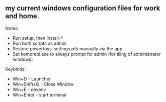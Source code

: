 ## my current windows configuration files for work and home.

Notes:

* Run setup, then install-*
* Run both scripts as admin
* Restore powertoys-settings.ptb manually via the app
* Set komorebi.exe to always prompt for admin (for tiling of administrator windows)

Keybinds:

* Win+D - Launcher
* Win+Shift+Q - Close Window
* Win+E - devenv
* Win+Enter - start terminal
